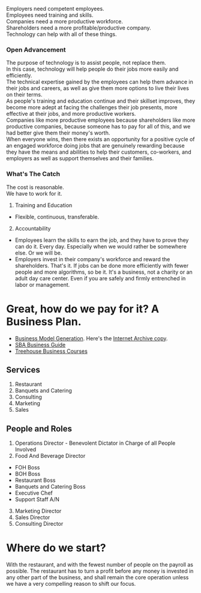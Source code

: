 Employers need competent employees.  
Employees need training and skills.  
Companies need a more productive workforce.  
Shareholders need a more profitable/productive company.  
Technology can help with all of these things.  

### Open Advancement  
The purpose of technology is to assist people, not replace them.  
In this case, technology will help people do their jobs more easily and efficiently.  
The technical expertise gained by the employees can help them advance in their jobs and careers, as well as give them more options to live their lives on their terms.  
As people's training and education continue and their skillset improves, they become more adept at facing the challenges their job presents, more effective at their jobs, and more productive workers.  
Companies like more productive employees because shareholders like more productive companies, because someone has to pay for all of this, and we had better give them their money's worth.  
When everyone wins, then there exists an opportunity for a positive cycle of an engaged workforce doing jobs that are genuinely rewarding because they have the means and abilities to help their customers, co-workers, and employers as well as support themselves and their families.  

### What's The Catch
The cost is reasonable.  
We have to work for it.  
1. Training and Education  
* Flexible, continuous, transferable.  
2. Accountability  
* Employees learn the skills to earn the job, and they have to prove they can do it. Every day. Especially when we would rather be somewhere else. Or we will be.
* Employers invest in their company's workforce and reward the shareholders.  That's it. If jobs can be done more efficiently with fewer people and more algorithms, so be it. It's a business, not a charity or an adult day care center. Even if you are safely and firmly entrenched in labor or management.

# Great, how do we pay for it? A Business Plan.
* [Business Model Generation](https://www.strategyzer.com/books/business-model-generation). Here's the [Internet Archive copy](https://archive.org/details/bplans_Business_Model_Generation/page/n1).  
* [SBA Business Guide](https://www.sba.gov/business-guide)
* [Treehouse Business Courses](https://teamtreehouse.com/library/topic:business)

## Services
1. Restaurant  
2. Banquets and Catering  
3. Consulting  
4. Marketing
5.  Sales  

## People and Roles
1. Operations Director - Benevolent Dictator in Charge of all People Involved
2. Food And Beverage Director
  - FOH Boss
  - BOH Boss
  - Restaurant Boss
  - Banquets and Catering Boss
  - Executive Chef
  - Support Staff A/N
3. Marketing Director
4. Sales Director
5. Consulting Director

# Where do we start?
With the restaurant, and with the fewest number of people on the payroll as possible. The restaurant has to turn a profit before any money is invested in any other part of the business, and shall remain the core operation unless we have a very compelling reason to shift our focus.
